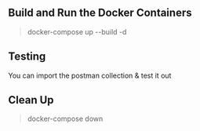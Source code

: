 ## Build and Run the Docker Containers

> docker-compose up --build -d

## Testing

You can import the postman collection & test it out

## Clean Up

> docker-compose down
